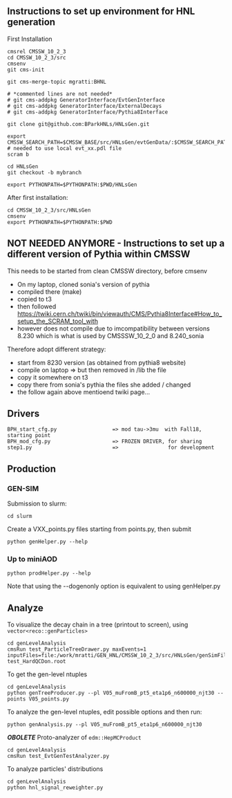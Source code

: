 ## Instructions to set up environment for HNL generation

First Installation
```
cmsrel CMSSW_10_2_3
cd CMSSW_10_2_3/src
cmsenv
git cms-init

git cms-merge-topic mgratti:BHNL

# *commented lines are not needed*
# git cms-addpkg GeneratorInterface/EvtGenInterface
# git cms-addpkg GeneratorInterface/ExternalDecays
# git cms-addpkg GeneratorInterface/Pythia8Interface

git clone git@github.com:BParkHNLs/HNLsGen.git

export CMSSW_SEARCH_PATH=$CMSSW_BASE/src/HNLsGen/evtGenData/:$CMSSW_SEARCH_PATH  # needed to use local evt_xx.pdl file
scram b

cd HNLsGen
git checkout -b mybranch

export PYTHONPATH=$PYTHONPATH:$PWD/HNLsGen 

```

After first installation:
```
cd CMSSW_10_2_3/src/HNLsGen
cmsenv
export PYTHONPATH=$PYTHONPATH:$PWD 
```

## NOT NEEDED ANYMORE - Instructions to set up a different version of Pythia within CMSSW

This needs to be started from clean CMSSW directory, before cmsenv

* On my laptop, cloned sonia's version of pythia
* compiled there (make)
* copied to t3
* then followed https://twiki.cern.ch/twiki/bin/viewauth/CMS/Pythia8Interface#How_to_setup_the_SCRAM_tool_with 
* however does not compile due to imcompatibility between versions 8.230 which is what is used by CMSSSW_10_2_0 and 8.240_sonia 

Therefore adopt different strategy:
* start from 8230 version (as obtained from pythia8 website)
* compile on laptop => but then removed in /lib the file
* copy it somewhere on t3
* copy there from sonia's pythia the files she added / changed
* the follow again above mentioend twiki page...


## Drivers 
```
BPH_start_cfg.py                  => mod tau->3mu  with Fall18, starting point
BPH_mod_cfg.py                    => FROZEN DRIVER, for sharing
step1.py                          =>                for development
```

## Production
### GEN-SIM
Submission to slurm:
```
cd slurm
```
Create a VXX_points.py files starting from points.py, then submit
```
python genHelper.py --help
```
### Up to miniAOD
```
python prodHelper.py --help
```
Note that using the --dogenonly option is equivalent to using genHelper.py


## Analyze
To visualize the decay chain in a tree (printout to screen), using ```vector<reco::genParticles>```
```
cd genLevelAnalysis
cmsRun test_ParticleTreeDrawer.py maxEvents=1 inputFiles=file:/work/mratti/GEN_HNL/CMSSW_10_2_3/src/HNLsGen/genSimFiles/BPH-test_HardQCDon.root
```

To get the gen-level ntuples
```
cd genLevelAnalysis
python genTreeProducer.py --pl V05_muFromB_pt5_eta1p6_n600000_njt30 --points V05_points.py
```

To analyze the gen-level ntuples, edit possible options and then run:
```
python genAnalysis.py --pl V05_muFromB_pt5_eta1p6_n600000_njt30
```


***OBOLETE***
Proto-analyzer of ```edm::HepMCProduct```
```
cd genLevelAnalysis
cmsRun test_EvtGenTestAnalyzer.py
```

To analyze particles' distributions
```
cd genLevelAnalysis
python hnl_signal_reweighter.py
```

